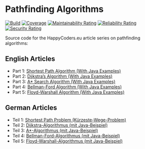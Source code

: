 # Pathfinding Algorithms

[![Build](https://github.com/SvenWoltmann/pathfinding/actions/workflows/build.yml/badge.svg)](https://github.com/SvenWoltmann/pathfinding/actions/workflows/build.yml)
[![Coverage](https://sonarcloud.io/api/project_badges/measure?project=SvenWoltmann_pathfinding&metric=coverage)](https://sonarcloud.io/dashboard?id=SvenWoltmann_pathfinding)
[![Maintainability Rating](https://sonarcloud.io/api/project_badges/measure?project=SvenWoltmann_pathfinding&metric=sqale_rating)](https://sonarcloud.io/dashboard?id=SvenWoltmann_pathfinding)
[![Reliability Rating](https://sonarcloud.io/api/project_badges/measure?project=SvenWoltmann_pathfinding&metric=reliability_rating)](https://sonarcloud.io/dashboard?id=SvenWoltmann_pathfinding)
[![Security Rating](https://sonarcloud.io/api/project_badges/measure?project=SvenWoltmann_pathfinding&metric=security_rating)](https://sonarcloud.io/dashboard?id=SvenWoltmann_pathfinding)

Source code for the HappyCoders.eu article series on pathfinding algorithms:

## English Articles

* Part 1: [Shortest Path Algorithm (With Java Examples)](https://www.happycoders.eu/algorithms/shortest-path-algorithm-java/)
* Part 2: [Dijkstra’s Algorithm (With Java Examples)](https://www.happycoders.eu/algorithms/dijkstras-algorithm-java/)
* Part 3: [A* Search Algorithm (With Java Examples)](https://www.happycoders.eu/algorithms/a-star-algorithm-java/)
* Part 4: [Bellman-Ford Algorithm (With Java Examples)](https://www.happycoders.eu/algorithms/bellman-ford-algorithm-java/)
* Part 5: [Floyd-Warshall Algorithm (With Java Examples)](https://www.happycoders.eu/algorithms/floyd-warshall-algorithm-java/)

## German Articles

* Teil 1: [Shortest Path Problem (Kürzeste-Wege-Problem)](https://www.happycoders.eu/de/algorithmen/shortest-path-problem-java/)
* Teil 2: [Dijkstra-Algorithmus (mit Java-Beispiel)](https://www.happycoders.eu/de/algorithmen/dijkstra-algorithmus-java/)
* Teil 3: [A*-Algorithmus (mit Java-Beispiel)](https://www.happycoders.eu/de/algorithmen/a-stern-algorithmus-java/)
* Teil 4: [Bellman-Ford-Algorithmus (mit Java-Beispiel)](https://www.happycoders.eu/de/algorithmen/bellman-ford-algorithmus-java/)
* Teil 5: [Floyd-Warshall-Algorithmus (mit Java-Beispiel)](https://www.happycoders.eu/de/algorithmen/floyd-warshall-algorithmus-java/)
